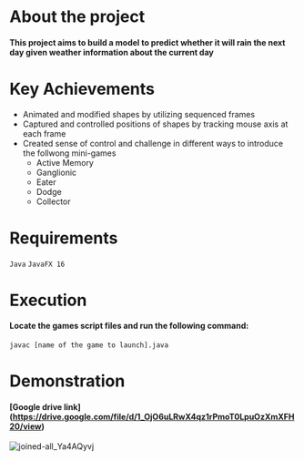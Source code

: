 

# About the project
#### This project aims to build a model to predict whether it will rain the next day given weather information about the current day

# Key Achievements
* Animated and modified shapes by utilizing sequenced frames
* Captured and controlled positions of shapes by tracking mouse axis at each frame
* Created sense of control and challenge in different ways to introduce the follwong mini-games
  * Active Memory
  * Ganglionic
  * Eater
  * Dodge
  * Collector

# Requirements
`Java` `JavaFX 16`

# Execution
#### Locate the games script files and run the following command:
```
javac [name of the game to launch].java
```

# Demonstration
#### [Google drive link] (https://drive.google.com/file/d/1_OjO6uLRwX4qz1rPmoT0LpuOzXmXFH20/view)

![joined-all_Ya4AQyvj](https://user-images.githubusercontent.com/111979327/217780557-62d831fc-c847-40ef-95a9-46cfa87223ea.gif)

